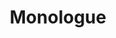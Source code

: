 ---
layout: list
type: category
title: Monologue
slug: monologue
sidebar: true
order: 5
description: >
  돌이켜보면서 깨닫게 되는 독백들의 집합소.
---
